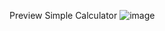 Preview Simple Calculator
![image](https://github.com/TirmidziAhmad/Calculator/assets/69747677/a3917a27-942a-4b83-816b-c16427f7f177)
